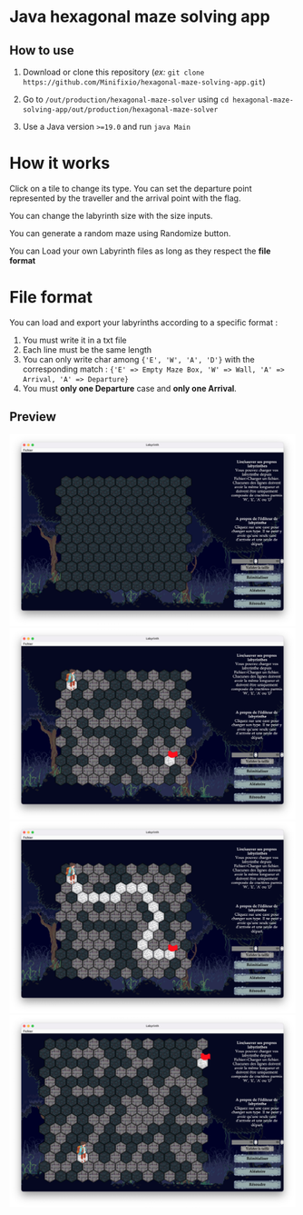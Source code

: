 # Java hexagonal maze solving app

## How to use
1) Download or clone this repository (*ex:* ```git clone https://github.com/Minifixio/hexagonal-maze-solving-app.git```)

2) Go to ```/out/production/hexagonal-maze-solver``` using ```cd hexagonal-maze-solving-app/out/production/hexagonal-maze-solver```
3) Use a Java version ```>=19.0``` and run ```java Main```

# How it works
Click on a tile to change its type. You can set the departure point represented by the traveller and the arrival point with the flag.

You can change the labyrinth size with the size inputs.

You can generate a random maze using Randomize button.

You can Load your own Labyrinth files as long as they respect the **file format**

# File format
You can load and export your labyrinths according to a specific format :
1) You must write it in a txt file
2) Each line must be the same length
3) You can only write char among ```{'E', 'W', 'A', 'D'}``` with the corresponding match : ```{'E' => Empty Maze Box, 'W' => Wall, 'A' => Arrival, 'A' => Departure}```
4) You must **only one Departure** case and **only one Arrival**.


## Preview
![Preview 1](./previews/preview1.png)
![Preview 2](./previews/preview2.png)
![Preview 3](./previews/preview3.png)
![Preview 4](./previews/preview4.png)
